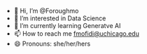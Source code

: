 - 👋 Hi, I’m @Foroughmo
- 👀 I’m interested in Data Science
- 🌱 I’m currently learning Generatve AI
- 📫 How to reach me fmofidi@uchicago.edu
- 😄 Pronouns: she/her/hers

<!---
Foroughmo/Foroughmo is a ✨ special ✨ repository because its `README.md` (this file) appears on your GitHub profile.
You can click the Preview link to take a look at your changes.
--->

